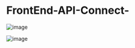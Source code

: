 # FrontEnd-API-Connect-

![image](https://user-images.githubusercontent.com/94281852/173502180-cecaddde-1a03-4b8b-b752-0f7d4ddd513f.png)



![image](https://user-images.githubusercontent.com/94281852/173502226-e8d45ce6-3d2b-4e64-b6aa-4f6e2292cda5.png)
